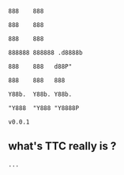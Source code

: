 
                                                                            
                                                                            
                                                                                888    888            
                                                                                888    888            
                                                                                888    888            
                                                                                888888 888888 .d8888b 
                                                                                888    888   d88P"    
                                                                                888    888   888      
                                                                                Y88b.  Y88b. Y88b.    
                                                                                 "Y888  "Y888 "Y8888P 
                                                                                                        v0.0.1

## what's TTC really is ?

    ...













